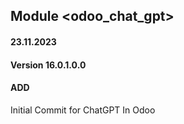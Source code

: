 ## Module <odoo_chat_gpt>

#### 23.11.2023
#### Version 16.0.1.0.0
#### ADD
Initial Commit for ChatGPT In Odoo
